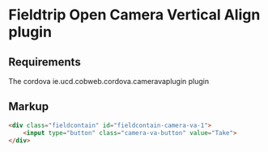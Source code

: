 Fieldtrip Open Camera Vertical Align plugin
===========================================

## Requirements
The cordova ie.ucd.cobweb.cordova.cameravaplugin plugin

## Markup

``` html
<div class="fieldcontain" id="fieldcontain-camera-va-1">
    <input type="button" class="camera-va-button" value="Take">
</div>
```